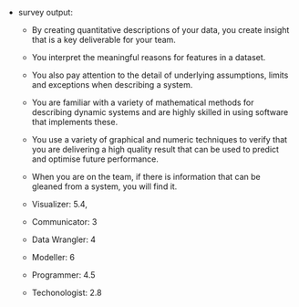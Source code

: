 - survey output: 
	- By creating quantitative descriptions of your data, you create insight that is a key deliverable for your team.
	- You interpret the meaningful reasons for features in a dataset.
	- You also pay attention to the detail of underlying assumptions, limits and exceptions when describing a system.
	- You are familiar with a variety of mathematical methods for describing dynamic systems and are highly skilled in using software that implements these.
	- You use a variety of graphical and numeric techniques to verify that you are delivering a high quality result that can be used to predict and optimise future performance.
	- When you are on the team, if there is information that can be gleaned from a system, you will find it.

	
	- Visualizer: 5.4, 
	- Communicator: 3
	- Data Wrangler: 4
	- Modeller: 6
	- Programmer: 4.5
	- Techonologist: 2.8